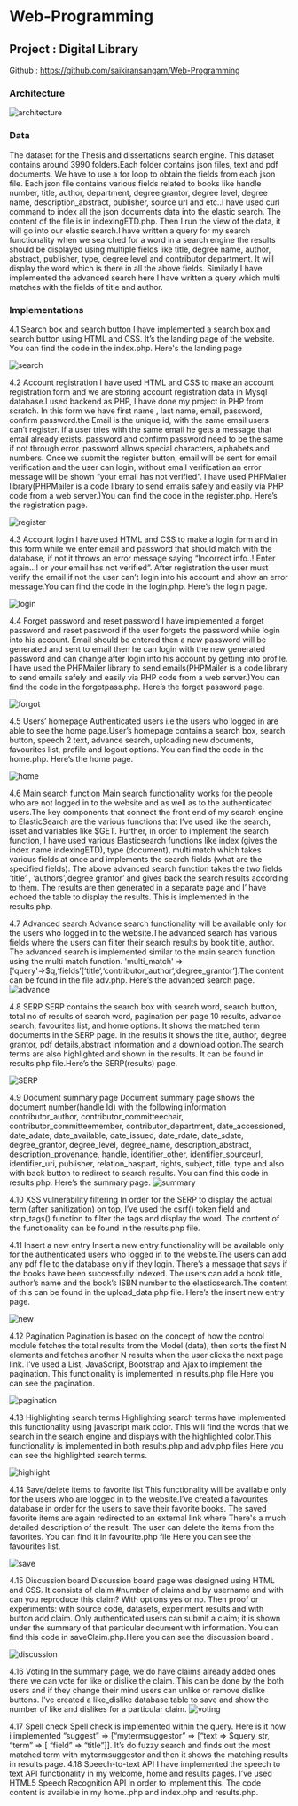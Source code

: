 # Web-Programming

## Project : Digital Library

Github : https://github.com/saikiransangam/Web-Programming

### Architecture

![architecture](https://github.com/saikiransangam/Web-Programming/blob/master/images/architecture.png)


                    


### Data

The dataset for the Thesis and dissertations search engine. This dataset contains  around 3990 folders.Each folder contains json files, text and pdf documents. We have to use a for loop to obtain the fields from each json file. Each json file contains various fields related to books like handle number, title, author, department, degree grantor, degree level, degree name, description_abstract, publisher, source url and etc..I have used curl command to index all the json documents data into the elastic search. The content of the file is in indexingETD.php. Then I run the view of the data, it will go into our elastic search.I have written a query for my search functionality when we searched for a word in a search engine the results should be displayed using multiple fields like title, degree name, author, abstract, publisher, type, degree level and contributor department. It will display the word which is there in all the above fields. Similarly I have implemented the advanced search here I have written a query which multi matches with the fields of title and author.

### Implementations

4.1 Search box and search button
     I have implemented a search box and search button using HTML and CSS. It’s the landing page of the website. You can find the code in the index.php. Here's the landing page  

![search](https://github.com/saikiransangam/Web-Programming/blob/master/images/search.png)
      
4.2 Account registration
      I have used HTML and CSS to make an account registration form and we are storing account registration data in Mysql database.I used backend as PHP, I have done my project in PHP from scratch. In this form we have first name , last name, email, password, confirm password.the  Email is the unique id, with the same email users can’t register. If a user tries with the same email he gets a message that email already exists. password and confirm password need to be the same if not through error. password allows special characters, alphabets and numbers. Once we submit the register button, email will be sent for email verification and the user can login, without email verification an error message will be shown “your email has not verified”. I have used PHPMailer library(PHPMailer is a code library to send emails safely and easily via PHP code from a web server.)You can find the code in the register.php. Here’s the registration page.

![register](https://github.com/saikiransangam/Web-Programming/blob/master/images/register.png)


4.3 Account login
         I have used HTML and CSS to make a login form and in this form while we enter email and password that should match with the database, if not it throws an error message saying “Incorrect info..! Enter again…! or your email has not verified”. After registration the user must verify the email if not the user can’t login into his account and show an error message.You can find the code in the login.php. Here’s the login page.
         
![login](https://github.com/saikiransangam/Web-Programming/blob/master/images/login.png)

4.4 Forget password and reset password 
      I have implemented a forget password and reset password if the user forgets the password while login into his account. Email should be entered then a new password will be generated and sent to email then he can login with the new generated password and can change after login into his account by getting into profile. I have used the PHPMailer library to send emails(PHPMailer is a code library to send emails safely and easily via PHP code from a web server.)You can find the code in the forgotpass.php. Here’s the forget password page.
      
![forgot](https://github.com/saikiransangam/Web-Programming/blob/master/images/forgot%20password.png)

4.5 Users’ homepage
     Authenticated users i.e the users who logged in are able to see the home page.User’s homepage contains a search box, search button, speech 2 text, advance search, uploading new documents, favourites list, profile and logout options. You can find the code in the home.php. Here’s the home page.

![home](https://github.com/saikiransangam/Web-Programming/blob/master/images/users%20home.png)

4.6 Main search function
      Main search functionality works for the people who are not logged in to the website and as well as to the authenticated users.The key components that connect the front end of my search engine to ElasticSearch are the various functions that I’ve used like the search, isset and variables like $GET. Further, in order to implement the search function, I have used various Elasticsearch functions like index (gives the index name indexingETD), type (document), multi match which takes various fields at once and implements the search fields (what are the specified fields). The above advanced search function takes the two fields ‘title’ , ‘authors’,’degree grantor’ and gives back the search results according to them. The results are then generated in a separate page and I’ have echoed the table to display the results. This is implemented in the results.php.


4.7 Advanced search
      Advance search functionality will be available only for the users who logged in to the website.The advanced search has various fields where the users can filter their search results by book title, author. The advanced search is implemented similar to the main search function using the multi match function. 
'multi_match' => ['query'=>$q,‘fields’[‘title‘,‘contributor_author‘,’degree_grantor’].The content can be found in the file adv.php. Here’s the advanced search page.
![advance](https://github.com/saikiransangam/Web-Programming/blob/master/images/advance%20search.png)

4.8 SERP
       SERP contains the search box with search word, search button, total no of results of search word, pagination per page 10 results, advance search, favourites list, and home options. It shows the matched term documents in the SERP page. In the results it shows the title, author, degree grantor, pdf details,abstract information and a download option.The search terms are also highlighted and shown in the results. It can be found in results.php file.Here’s the SERP(results) page.

![SERP](https://github.com/saikiransangam/Web-Programming/blob/master/images/serp.png)
      

4.9 Document summary page
      Document summary page shows the document number(handle Id)  with the following information contributor_author, contributor_committeechair, contributor_committeemember, contributor_department, date_accessioned, date_adate, date_available, date_issued, date_rdate, date_sdate, degree_grantor, degree_level, degree_name, description_abstract, description_provenance, handle, identifier_other, identifier_sourceurl, identifier_uri, publisher, relation_haspart, rights, subject, title, type and also with back button to redirect to search results. You can find this code in results.php. Here’s the summary page.
![summary](https://github.com/saikiransangam/Web-Programming/blob/master/images/document%20summary.png)



4.10 XSS vulnerability filtering
    In order for the SERP to display the actual term (after sanitization) on top, I’ve used the csrf() token field and strip_tags() function to filter the tags and display the word. The content of the functionality can be found in the results.php file.

4.11 Insert a new entry
        Insert a new entry functionality will be available only for the authenticated users who logged in to the website.The users can add any pdf file to the database only if they login. There’s a message that says if the books have been successfully indexed. The users can add a book title, author’s name and the book’s ISBN number to the elasticsearch.The content of this can be found in the upload_data.php file. Here’s the insert new entry page.
        
![new](https://github.com/saikiransangam/Web-Programming/blob/master/images/insert.png)


4.12 Pagination
       Pagination is based on the concept of how the control module fetches the total results from the Model (data), then sorts the first N elements and fetches another N results when the user clicks the next page link. I’ve used a List, JavaScript, Bootstrap and Ajax to implement the pagination. This functionality is implemented in results.php file.Here you can see the pagination.

![pagination](https://github.com/saikiransangam/Web-Programming/blob/master/images/pagination.png)


4.13 Highlighting search terms
      Highlighting search terms have implemented this functionality using javascript mark color. This will find the words that we search in the search engine and displays with the highlighted color.This functionality is implemented in both results.php and adv.php files
Here you can see the highlighted search terms.

![highlight](https://github.com/saikiransangam/Web-Programming/blob/master/images/highlight.png)



4.14 Save/delete items to favorite list
        This functionality will be available only for the users who are logged in to the website.I’ve created a favourites database in order for the users to save their favorite books. The saved favorite items are again redirected to an external link where There's a much detailed description of the result. The user can delete the items from the favorites. You can find it in favourite.php file
Here you can see the favourites list.

![save](https://github.com/saikiransangam/Web-Programming/blob/master/images/save%20favourite.png)

4.15 Discussion board
       Discussion board page was designed using HTML and CSS. It consists of claim #number of claims and by username and with can you reproduce this claim? With options yes or no. Then proof or experiments: with source code, datasets, experiment results and with button add claim. Only authenticated users can submit a claim; it is shown under the summary of that particular document with information. You can find this code in saveClaim.php.Here you can see the discussion board .
       
![discussion](https://github.com/saikiransangam/Web-Programming/blob/master/images/discussion.png)


4.16 Voting
         In the summary page, we do have claims already added ones there we can vote for like or dislike the claim. This can be done by the both users and if they change their mind users can unlike or remove dislike buttons. I’ve created a like_dislike database table to save and show the number of like and dislikes for a particular claim.
![voting](https://github.com/saikiransangam/Web-Programming/blob/master/images/voting.png)

4.17 Spell check
        Spell check is implemented  within the query. Here is it how i implemented “suggest” => [“mytermsuggestor” => [“text => $query_str, “term” => [ “field” => “title”]]. It’s do fuzzy search and finds out the most matched term with mytermsuggestor and then it shows the matching results in results page.
4.18 Speech-to-text API
      I have implemented the speech to text API functionality in my welcome, home and results pages. I’ve used HTML5 Speech Recognition API in order to implement this. The code content is available in my home..php and index.php and results.php.
